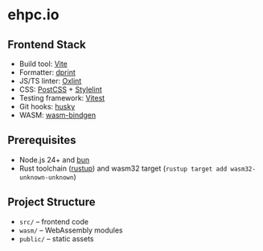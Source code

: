 # ehpc.io

## Frontend Stack

- Build tool: [Vite](https://vite.dev/)
- Formatter: [dprint](https://dprint.dev/)
- JS/TS linter: [Oxlint](https://oxc.rs/)
- CSS: [PostCSS](https://postcss.org/) + [Stylelint](https://stylelint.io/)
- Testing framework: [Vitest](https://vitest.dev/)
- Git hooks: [husky](https://typicode.github.io/husky/)
- WASM: [wasm-bindgen](https://wasm-bindgen.github.io/wasm-bindgen/)

## Prerequisites

- Node.js 24+ and [bun](https://bun.sh/)
- Rust toolchain ([rustup](https://rustup.rs/)) and wasm32 target
  (`rustup target add wasm32-unknown-unknown`)

## Project Structure

- `src/` – frontend code
- `wasm/` – WebAssembly modules
- `public/` – static assets
